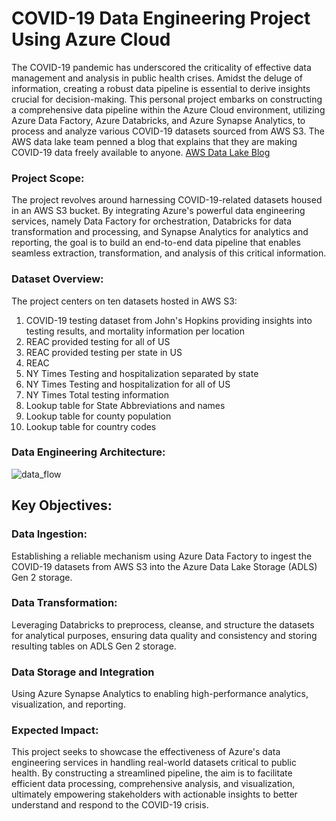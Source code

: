 <H1> COVID-19 Data Engineering Project Using Azure Cloud</H1>
The COVID-19 pandemic has underscored the criticality of effective data management and analysis in public health crises. Amidst the deluge of information, creating a robust data pipeline is essential to derive insights crucial for decision-making. 
This personal project embarks on constructing a comprehensive data pipeline within the Azure Cloud environment, utilizing Azure Data Factory, Azure Databricks, and Azure Synapse Analytics, to process and analyze various COVID-19 datasets sourced from AWS S3. 
The AWS data lake team penned a blog that explains that they are making COVID-19 data freely available to anyone. 
<a href = "https://aws.amazon.com/blogs/big-data/a-public-data-lake-for-analysis-of-covid-19-data">AWS Data Lake Blog</a> 

<h3>Project Scope:</h3>

The project revolves around harnessing COVID-19-related datasets housed in an AWS S3 bucket. By integrating Azure's powerful data engineering services, namely Data Factory for orchestration, Databricks for data transformation and processing, and Synapse Analytics for analytics and reporting, the goal is to build an end-to-end data pipeline that enables seamless extraction, transformation, and analysis of this critical information.

<h3>Dataset Overview:</h3>

The project centers on ten datasets hosted in AWS S3: 

1. COVID-19 testing dataset from John's Hopkins providing insights into testing results, and mortality information per location
2. REAC provided testing for all of US
3. REAC provided testing per state in US
4. REAC
5. NY Times Testing and hospitalization separated by state
6. NY Times Testing and hospitalization for all of US
7. NY Times Total testing information
8. Lookup table for State Abbreviations and names
9. Lookup table for county population
10. Lookup table for country codes

<h3>Data Engineering Architecture:</h3>

![data_flow](https://github.com/toddmaisano/covid-19-data-engineering-project/assets/75994948/a2281eab-01b6-4879-975d-5bd10832e2e1)

<h2>Key Objectives:</h2>

<h3>Data Ingestion: </h3>
Establishing a reliable mechanism using Azure Data Factory to ingest the COVID-19 datasets from AWS S3 into the Azure Data Lake Storage (ADLS) Gen 2 storage.

<h3>Data Transformation:</h3>
Leveraging Databricks to preprocess, cleanse, and structure the datasets for analytical purposes, ensuring data quality and consistency and storing resulting tables on ADLS Gen 2 storage.

<h3>Data Storage and Integration</h3>
Using Azure Synapse Analytics to enabling high-performance analytics, visualization, and reporting.

<h3>Expected Impact:</h3>
This project seeks to showcase the effectiveness of Azure's data engineering services in handling real-world datasets critical to public health. By constructing a streamlined pipeline, the aim is to facilitate efficient data processing, comprehensive analysis, and visualization, ultimately empowering stakeholders with actionable insights to better understand and respond to the COVID-19 crisis.

